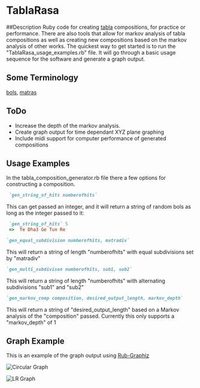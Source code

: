 # TablaRasa
##Description
Ruby code for creating [tabla](http://en.wikipedia.org/wiki/Tabla) compositions, for practice or performance. There are also tools that allow for markov analysis of tabla compositions as well as creating new compositions based on the markov analysis of other works. The quickest way to get started is to run the "TablaRasa_usage_examples.rb" file. It will go through a basic usage sequence for the software and generate a graph output.

## Some Terminology 
[bols](http://en.wikipedia.org/wiki/Bol_%28music%29),
[matras](http://en.wikipedia.org/wiki/Matra_(music))

## ToDo
* Increase the depth of the markov analysis.
* Create graph output for time dependant XYZ plane graphing
* Include midi support for computer performance of generated compositions

## Usage Examples
In the tabla_composition_generator.rb file there a few options for constructing a composition.
```Ruby
 `gen_string_of_hits numberofhits`
 ```
This can get passed an integer, and it will return a string of random bols as long as the integer passed to it:
```Ruby
 `gen_string_of_hits` 5
 =>  Te Dha3 Ge Tun Re
 ```

```Ruby
`gen_equal_subdivision numberofhits, matradiv` 
```
This will return a string of length "numberofhits" with equal subdivisions set by "matradiv" 

```Ruby
`gen_multi_subdivison numberofhits, sub1, sub2`
```
This will return a string of length "numberofhits" with alternating subdivisions "sub1" and "sub2"
```Ruby
`gen_markov_comp composition, desired_output_length, markov_depth`
```
This will return a string of "desired_output_length" based on a Markov analysis of the "composition" passed. Currently this only supports a "markov_depth" of 1


## Graph Example
This is an example of the graph output using [Rub-Graphiz](https://github.com/glejeune/Ruby-Graphviz/)

![Circular Graph](http://i.imgur.com/jA39HaC.png "Circular Graph output Example")

![LR Graph](http://i.imgur.com/AuPdtFE.png "Left to right output Example")
